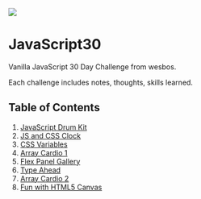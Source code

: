 ![](https://javascript30.com/images/JS3-social-share.png)

# JavaScript30

Vanilla JavaScript 30 Day Challenge from wesbos.

Each challenge includes notes, thoughts, skills learned.

## Table of Contents

1.  [JavaScript Drum Kit](./01%20-%20JavaScript%20Drum%20Kit)
2.  [JS and CSS Clock](./02%20-%20JS%20and%20CSS%20Clock)
3.  [CSS Variables](./03%20-%20CSS%20Variables)
4.  [Array Cardio 1](./04%20-%20Array%20Cardio%20Day%201)
5.  [Flex Panel Gallery](./05%20-%20Flex%20Panel%20Gallery%20)
6.  [Type Ahead](./06%20-%20Type%20Ahead)
7.  [Array Cardio 2](./04%20-%20Array%20Cardio%20Day%202)
8.  [Fun with HTML5 Canvas](./08%20-%20Fun%20with%20HTML5%20Canvas)
